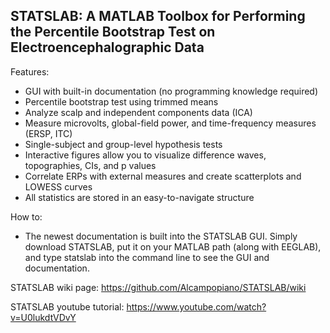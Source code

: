 ## STATSLAB: A MATLAB Toolbox for Performing the Percentile Bootstrap Test on Electroencephalographic Data

Features:

* GUI with built-in documentation (no programming knowledge required)
* Percentile bootstrap test using trimmed means 
* Analyze scalp and independent components data (ICA)
* Measure microvolts, global-field power, and time-frequency measures (ERSP, ITC)
* Single-subject and group-level hypothesis tests
* Interactive figures allow you to visualize difference waves, topographies, CIs, and p values
* Correlate ERPs with external measures and create scatterplots and LOWESS curves
* All statistics are stored in an easy-to-navigate structure

How to: 

* The newest documentation is built into the STATSLAB GUI. Simply download STATSLAB, put it on your MATLAB path (along with EEGLAB), and type statslab into the command line to see the GUI and documentation.

STATSLAB wiki page:
https://github.com/Alcampopiano/STATSLAB/wiki

STATSLAB youtube tutorial:
https://www.youtube.com/watch?v=U0lukdtVDvY
